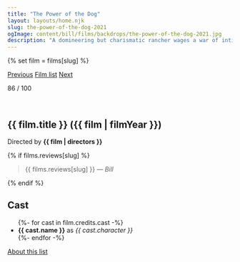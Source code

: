 ```yaml
---
title: "The Power of the Dog"
layout: layouts/home.njk
slug: the-power-of-the-dog-2021
ogImage: content/bill/films/backdrops/the-power-of-the-dog-2021.jpg
description: "A domineering but charismatic rancher wages a war of intimidation on his brother's new wife and her teen son, until long-hidden secrets come to light."
---
```


{% set film = films[slug] %}

<nav class="films">
  <a class="prev" href="../the-french-dispatch-2021">Previous</a>
  <a href="../">Film list</a>
  <a class="next" href="../belfast-2021">Next</a>
</nav>

<p>86 / 100</p>

<article class="film">
  <div class="backdrop-and-poster">
    <img class="poster" src="../films/posters/{{ slug }}.jpg" alt="">
    <img class="backdrop" src="../films/backdrops/{{ slug }}.jpg" alt="">
  </div>

  <h1>{{ film.title }} ({{ film | filmYear }})</h1>

  

  <p class="director">
    Directed by <strong>{{ film | directors }}</strong>
  </p>

  {% if films.reviews[slug] %}
    <blockquote> 
      {{ films.reviews[slug] }} <em>— Bill</em>
    </blockquote> 
  {% endif %}

  <h2>
    Cast
  </h2>
  <ul>
    {%- for cast in film.credits.cast -%}
      <li>
        <strong>{{ cast.name }}</strong> as <em>{{ cast.character }}</em>
      </li>
    {%- endfor -%}
  </ul>
</article>
<footer>
  <a href="../about">About this list</a>
</footer>
